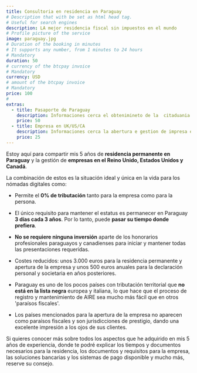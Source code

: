 ```yaml
---
title: Consultoria en residencia en Paraguay
# Description that with be set as html head tag.
# Useful for search engines
description: LA mejor residencia fiscal sin impuestos en el mundo
# Profile picture of the service
image: paraguay.jpg
# Duration of the booking in minutes
# It supports any number, from 1 minutes to 24 hours
# Mandatory
duration: 50
# currency of the btcpay invoice 
# Mandatory
currency: USD
# amount of the btcpay invoice
# Mandatory
price: 100
# 
extras:
  - title: Pasaporte de Paraguay
    description: Informaciones cerca el obtenimineto de la  citaduania paraguaya
    price: 50
  - title: Empresa en UK/US/CA
    description: Informaciones cerca la abertura e gestion de impresa en Reino Unido, Estados Unidos y Canada for facturar a nivel mundial con residencia en Paraguay
    price: 25
---
```

Estoy aquí para compartir mis 5 años de **residencia permanente en Paraguay** y la gestión de **empresas en el Reino Unido, Estados Unidos y Canadá**.

La combinación de estos es la situación ideal y única en la vida para los nómadas digitales como:

- Permite el **0% de tributación** tanto para la empresa como para la persona.

- El único requisito para mantener el estatus es permanecer en Paraguay **3 días cada 3 años**. Por lo tanto, puede **pasar su tiempo donde prefiera**.

- **No se requiere ninguna inversión** aparte de los honorarios profesionales paraguayos y canadienses para iniciar y mantener todas las presentaciones requeridas.

- Costes reducidos: unos 3.000 euros para la residencia permanente y apertura de la empresa y unos 500 euros anuales para la declaración personal y societaria en años posteriores.

- Paraguay es uno de los pocos países con tributación territorial que **no está en la lista negra** europea y italiana, lo que hace que el proceso de registro y mantenimiento de AIRE sea mucho más fácil que en otros 'paraísos fiscales'.

- Los países mencionados para la apertura de la empresa no aparecen como paraísos fiscales y son jurisdicciones de prestigio, dando una excelente impresión a los ojos de sus clientes.

Si quieres conocer más sobre todos los aspectos que he adquirido en mis 5 años de experiencia, donde te podré explicar los tiempos y documentos necesarios para la residencia, los documentos y requisitos para la empresa, las soluciones bancarias y los sistemas de pago disponible y mucho más, reserve su consejo.